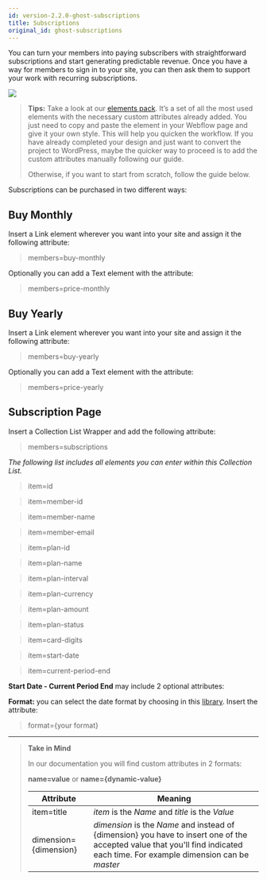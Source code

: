 ```yaml
---
id: version-2.2.0-ghost-subscriptions
title: Subscriptions
original_id: ghost-subscriptions
---
```


You can turn your members into paying subscribers with straightforward subscriptions and start generating predictable revenue.
Once you have a way for members to sign in to your site, you can then ask them to support your work with recurring subscriptions.

![](assets/ghost-subscription.png)

> **Tips:**
> Take a look at our [elements pack](https://webflow.com/website/webflow-to-wordpress-elements-pack). It’s a set of all the most used elements with the necessary custom attributes already added. You just need to copy and paste the element in your Webflow page and give it your own style. This will help you quicken the workflow. If you have already completed your design and just want to convert the project to WordPress, maybe the quicker way to proceed is to add the custom attributes manually following our guide.
>
> Otherwise, if you want to start from scratch, follow the guide below.

Subscriptions can be purchased in two different ways:

## Buy Monthly
Insert a Link element wherever you want into your site and assign it the following attribute:

> members=buy-monthly

Optionally you can add a Text element with the attribute:

> members=price-monthly

## Buy Yearly
Insert a Link element wherever you want into your site and assign it the following attribute:

> members=buy-yearly

Optionally you can add a Text element with the attribute:

> members=price-yearly

## Subscription Page
Insert a Collection List Wrapper and add the following attribute:

> members=subscriptions

*The following list includes all elements you can enter within this Collection List.*

> item=id

> item=member-id

> item=member-name

> item=member-email

> item=plan-id

> item=plan-name

> item=plan-interval

> item=plan-currency

> item=plan-amount

> item=plan-status

> item=card-digits

> item=start-date

> item=current-period-end

**Start Date - Current Period End** may include 2 optional attributes:

**Format:** you can select the date format by choosing in this [library](https://momentjs.com/docs/#/displaying/format/). Insert the attribute:

> format={your format}

---------
> **Take in Mind**
>
> In our documentation you will find custom attributes in 2 formats:
>
> **name=value** or **name={dynamic-value}**
>
>
> **Attribute**             | **Meaning** | 
> -------------             | --------------- |
> | item=title              | *item* is the *Name* and *title* is the *Value* |
> | dimension={dimension}   | *dimension* is the *Name* and instead of {dimension} you have to insert one of the accepted value that you'll find indicated each time. For example dimension can be *master*|